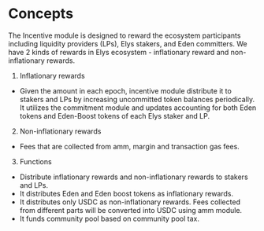 <!--
order: 1
-->

# Concepts

The Incentive module is designed to reward the ecosystem participants including liquidity providers (LPs), Elys stakers, and Eden committers. We have 2 kinds of rewards in Elys ecosystem - inflationary reward and non-inflationary rewards. 

1. Inflationary rewards
- Given the amount in each epoch, incentive module distribute it to stakers and LPs by increasing uncommitted token balances periodically. It utilizes the commitment module and updates accounting for both Eden tokens and Eden-Boost tokens of each Elys staker and LP.

2. Non-inflationary rewards
- Fees that are collected from amm, margin and transaction gas fees.

3. Functions
- Distribute inflationary rewards and non-inflationary rewards to stakers and LPs.
- It distributes Eden and Eden boost tokens as inflationary rewards.
- It distributes only USDC as non-inflationary rewards. Fees collected from different parts will be converted into USDC using amm module.
- It funds community pool based on community pool tax.
